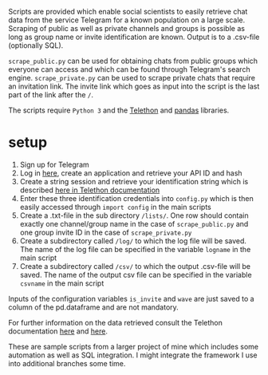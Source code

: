Scripts are provided which enable social scientists to easily retrieve chat data from the service Telegram for a known population on a large scale. Scraping of public as well as private channels and groups is possible as long as group name or invite identification are known. Output is to a .csv-file (optionally SQL).

`scrape_public.py` can be used for obtaining chats from public groups which everyone can access and which can be found through Telegram's search engine. `scrape_private.py` can be used to scrape private chats that require an invitation link. The invite link which goes as input into the script is the last part of the link after the `/`.

The scripts require `Python 3` and the [Telethon](https://github.com/LonamiWebs/Telethon/) and [pandas](https://github.com/pandas-dev/pandas) libraries.

# setup

1. Sign up for Telegram
2. Log in [here](https://my.telegram.org/auth), create an application and retrieve your API ID and hash
3. Create a string session and retrieve your identification string which is described [here in Telethon documentation](https://docs.telethon.dev/en/latest/concepts/sessions.html)
4. Enter these three identification credentials into `config.py` which is then easily accessed through `import config` in the main scripts
5. Create a .txt-file in the sub directory `/lists/`. One row should contain exactly one channel/group name in the case of `scrape_public.py` and one group invite ID in the case of `scrape_private.py`
6. Create a subdirectory called `/log/` to which the log file will be saved. The name of the log file can be specified in the variable `logname` in the main script
7. Create a subdirectory called `/csv/` to which the output .csv-file will be saved. The name of the output csv file can be specified in the variable `csvname` in the main script

Inputs of the configuration variables `is_invite` and `wave` are just saved to a column of the pd.dataframe and are not mandatory.

For further information on the data retrieved consult the Telethon documentation [here](https://docs.telethon.dev/en/latest/quick-references/events-reference.html) and [here](https://docs.telethon.dev/en/latest/quick-references/objects-reference.html).

These are sample scripts from a larger project of mine which includes some automation as well as SQL integration. I might integrate the framework I use into additional branches some time.
